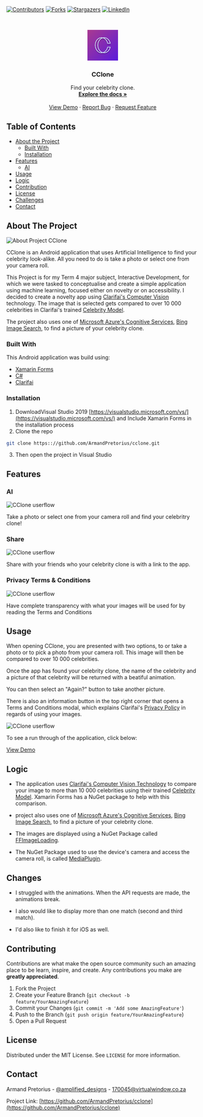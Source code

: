 <!--CClone README.MD-->
<!--
*** I'm using markdown "reference style" links for readability.
*** Reference links are enclosed in brackets [ ] instead of parentheses ( ).
*** See the bottom of this document for the declaration of the reference variables
-->
[![Contributors][contributors-shield]][contributors-url]
[![Forks][forks-shield]][forks-url]
[![Stargazers][stars-shield]][stars-url]
[![LinkedIn][linkedin-shield]][linkedin-url]


<!-- PROJECT LOGO -->
<br />
<p align="center">
  <a href="https://github.com/ArmandPretorius/cclone">
    <img src="cclone/cclone.Android/Resources/mipmap-hdpi/icon.png" alt="Logo" height="80" radius="40"/>
  </a>

  <h3 align="center">CClone</h3>

  <p align="center">
    Find your celebrity clone.
    <br />
    <a href="https://github.com/ArmandPretorius/cclone"><strong>Explore the docs »</strong></a>
    <br />
    <br />
    <a href="https://youtu.be/-CkHLIKtVJ0">View Demo</a>
    ·
    <a href="https://github.com/ArmandPretorius/cclone/issues">Report Bug</a>
    ·
    <a href="https://github.com/ArmandPretorius/cclone/issues">Request Feature</a>
  </p>
</p>



<!-- TABLE OF CONTENTS -->
## Table of Contents

* [About the Project](#about-the-project)
  * [Built With](#built-with)
  * [Installation](#installation)
* [Features](#features)
  * [AI](#ai)
* [Usage](#usage)
* [Logic](#logic)
* [Contribution](#contribution)
* [License](#license)
* [Challenges](#challenges)
* [Contact](#contact)

<!-- ABOUT THE PROJECT -->
## About The Project
<img src="screenshots/intro.png" alt="About Project CClone">

CClone is an Android application that uses Artificial Intelligence to find your celebrity look-alike. All you need to do is take a photo or select one from your camera roll.

This Project is for my Term 4 major subject, Interactive Development, for which we were tasked to conceptualise and create a simple application using machine learning, focused either on novelty or on accessibility. I decided to create a novelty app using <a href="https://www.clarifai.com/technology">Clarifai's Computer Vision</a> technology. The image that is selected gets compared to over 10 000 celebrities in Clarifai's trained <a href="https://www.clarifai.com/models/celebrity-image-recognition-model-e466caa0619f444ab97497640cefc4dc">Celebrity Model</a>.

The project also uses one of <a href="https://azure.microsoft.com/en-us/services/cognitive-services/">Microsoft Azure's Cognitive Services</a>, <a href="https://azure.microsoft.com/en-us/services/cognitive-services/bing-image-search-api/">Bing Image Search</a>, to find a picture of your celebrity clone.

### Built With
This Android application was build using:
* [Xamarin Forms](https://dotnet.microsoft.com/apps/xamarin/xamarin-forms)
* [C#](https://dotnet.microsoft.com/apps/xamarin/xamarin-forms)
* [Clarifai](https://www.clarifai.com/)

### Installation

1. DownloadVisual Studio 2019 [https://visualstudio.microsoft.com/vs/](https://visualstudio.microsoft.com/vs/) and Include Xamarin Forms in the installation process
2. Clone the repo
```sh
git clone https:://github.com/ArmandPretorius/cclone.git
```
3. Then open the project in Visual Studio

<!-- FEATURES -->
## Features

### AI

<img src="screenshots/snap.png" alt="CClone userflow">

Take a photo or select one from your camera roll and find your celebritry clone!

### Share

<img src="screenshots/share.png" alt="CClone userflow">

Share with your friends who your celebrity clone is with a link to the app.

### Privacy Terms & Conditions

<img src="screenshots/info.png" alt="CClone userflow">

Have complete transparency with what your images will be used for by reading the Terms and Conditions

<!-- USAGE -->
## Usage

When opening CClone, you are presented with two options, to or take a photo or to pick a photo from your camera roll. This image will then be compared to over 10 000 celebrities.

Once the app has found your celebrity clone, the name of the celebrity and a picture of that celebrity will be returned with a beatiful animation.

You can then select an "Again?" button to take another picture.

There is also an information button in the top right corner that opens a Terms and Conditions modal, which explains Clarifai's <a href="https://www.clarifai.com/privacy">Privacy Policy</a> in regards of using your images.

<img src="screenshots/userflow.png" alt="CClone userflow">

To see a run through of the application, click below:

[View Demo](https://youtu.be/-CkHLIKtVJ0)
<!-- HOW DOES IT WORK -->
## Logic

* The application uses [Clarifai's Computer Vision Technology](https://www.clarifai.com/technology) to compare your image to more than 10 000 celebrities using their trained [Celebrity Model](https://www.clarifai.com/models/celebrity-image-recognition-model-e466caa0619f444ab97497640cefc4dc). Xamarin Forms has a NuGet package to help with this comparison.

*  project also uses one of [Microsoft Azure's Cognitive Services](https://azure.microsoft.com/en-us/services/cognitive-services/), [Bing Image Search](https://azure.microsoft.com/en-us/services/cognitive-services/bing-image-search-api/), to find a picture of your celebrity clone.


* The images are displayed using a NuGet Package called [FFImageLoading](https://github.com/luberda-molinet/FFImageLoading).

* The NuGet Package used to use the device's camera and access the camera roll, is called [MediaPlugin](https://github.com/jamesmontemagno/MediaPlugin).


<!-- Changes Made -->
## Changes

* I struggled with the animations. When the API requests are made, the animations break.

* I also would like to display more than one match (second and third match).

* I'd also like to finish it for iOS as well.


<!-- CONTRIBUTING -->
## Contributing

Contributions are what make the open source community such an amazing place to be learn, inspire, and create. Any contributions you make are **greatly appreciated**.

1. Fork the Project
2. Create your Feature Branch (`git checkout -b feature/YourAmazingFeature`)
3. Commit your Changes (`git commit -m 'Add some AmazingFeature'`)
4. Push to the Branch (`git push origin feature/YourAmazingFeature`)
5. Open a Pull Request



<!-- LICENSE -->
## License

Distributed under the MIT License. See `LICENSE` for more information.


<!-- CONTACT -->
## Contact

Armand Pretorius - [@amplified_designs](https://www.instagram.com/amplified_designs/) - 170045@virtualwindow.co.za


Project Link: [https://github.com/ArmandPretorius/cclone](https://github.com/ArmandPretorius/cclone)




<!-- MARKDOWN LINKS & IMAGES -->
[product-screenshot]: cclone_screenshot.png
<!-- MARKDOWN LINKS & IMAGES -->
<!-- https://www.markdownguide.org/basic-syntax/#reference-style-links -->
[contributors-shield]: https://img.shields.io/github/contributors/ArmandPretorius/cclone.svg?style=flat-square
[contributors-url]: https://github.com/ArmandPretorius/cclone/graphs/contributors
[forks-shield]: https://img.shields.io/github/forks/ArmandPretorius/cclone.svg?style=flat-square
[forks-url]: https://github.com/ArmandPretorius/cclone/network/members
[stars-shield]: https://img.shields.io/github/stars/ArmandPretorius/cclone.svg?style=flat-square
[stars-url]: https://github.com/ArmandPretorius/cclone/stargazers
[issues-shield]: https://img.shields.io/github/issues/ArmandPretorius/cclone.svg?style=flat-square
[issues-url]: https://github.com/ArmandPretorius/cclone/issues
[license-shield]: https://img.shields.io/github/license/ArmandPretorius/cclone.svg?style=flat-square
[license-url]: https://github.com/ArmandPretorius/cclone/master/LICENSE.txt
[linkedin-shield]: https://img.shields.io/badge/-LinkedIn-black.svg?style=flat-square&logo=linkedin&colorB=555
[linkedin-url]: https://www.linkedin.com/in/armand-pretorius-293b3a18a


